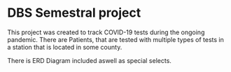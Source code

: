 # DBS Semestral project

This project was created to track COVID-19 tests during the ongoing pandemic. There are Patients, that are tested with multiple types of tests in a station that is located in some county.

There is ERD Diagram included aswell as special selects.
